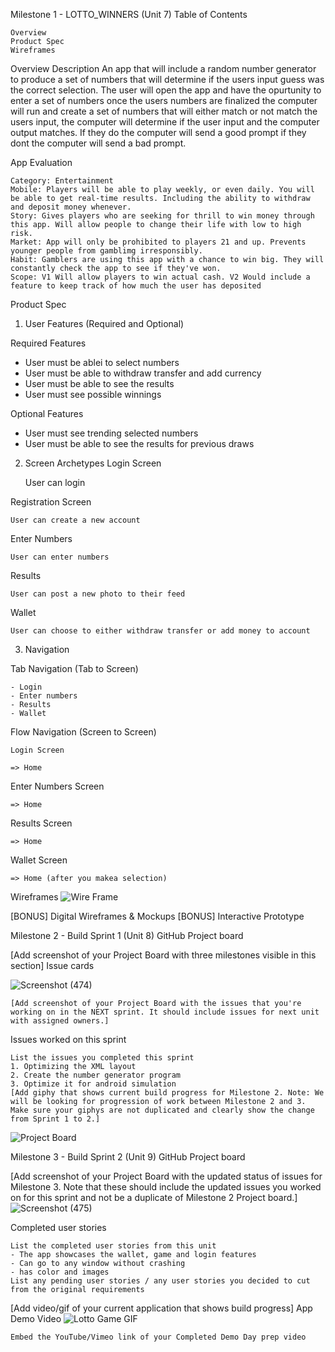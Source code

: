 Milestone 1 - LOTTO_WINNERS (Unit 7)
Table of Contents

    Overview
    Product Spec
    Wireframes

Overview
Description
An app that will include a random number generator to produce a set of numbers that will determine if the users input guess was the correct selection. The user will open the app and have the opurtunity to enter a set of numbers once the users numbers are finalized the computer will run and create a set of numbers that will either match or not match the users input, the computer will determine if the user input and the computer output matches. If they do the computer will send a good prompt if they dont the computer will send a bad prompt.

App Evaluation

    Category: Entertainment
    Mobile: Players will be able to play weekly, or even daily. You will be able to get real-time results. Including the ability to withdraw and deposit money whenever.
    Story: Gives players who are seeking for thrill to win money through this app. Will allow people to change their life with low to high risk.
    Market: App will only be prohibited to players 21 and up. Prevents younger people from gamblimg irresponsibly.
    Habit: Gamblers are using this app with a chance to win big. They will constantly check the app to see if they've won.
    Scope: V1 Will allow players to win actual cash. V2 Would include a feature to keep track of how much the user has deposited

Product Spec
1. User Features (Required and Optional)

Required Features
- User must be ablei to select numbers
- User must be able to withdraw transfer and add currency
- User must be able to see the results
- User must see possible winnings

Optional Features
- User must see trending selected numbers
- User must be able to see the results for previous draws

2. Screen Archetypes
Login Screen

    User can login

Registration Screen

    User can create a new account

Enter Numbers

    User can enter numbers

Results

    User can post a new photo to their feed

Wallet

    User can choose to either withdraw transfer or add money to account

3. Navigation

Tab Navigation (Tab to Screen)

    - Login
    - Enter numbers
    - Results
    - Wallet

Flow Navigation (Screen to Screen)

    Login Screen

    => Home

Enter Numbers Screen

    => Home

Results Screen

    => Home

Wallet Screen

    => Home (after you makea selection)
 



Wireframes
![Wire Frame](https://github.com/user-attachments/assets/0349393e-6e89-4e51-a92c-766c7fae6a78)




[BONUS] Digital Wireframes & Mockups
[BONUS] Interactive Prototype

Milestone 2 - Build Sprint 1 (Unit 8)
GitHub Project board

[Add screenshot of your Project Board with three milestones visible in this section]
Issue cards


![Screenshot (474)](https://github.com/user-attachments/assets/8e45e93d-902c-4e4c-a382-1370e0a80570)


    [Add screenshot of your Project Board with the issues that you're working on in the NEXT sprint. It should include issues for next unit with assigned owners.]

Issues worked on this sprint

    List the issues you completed this sprint
    1. Optimizing the XML layout
    2. Create the number generator program
    3. Optimize it for android simulation
    [Add giphy that shows current build progress for Milestone 2. Note: We will be looking for progression of work between Milestone 2 and 3. Make sure your giphys are not duplicated and clearly show the change from Sprint 1 to 2.]
![Project Board](https://github.com/user-attachments/assets/2617940e-f622-4251-8269-f128f983ba46)


Milestone 3 - Build Sprint 2 (Unit 9)
GitHub Project board

[Add screenshot of your Project Board with the updated status of issues for Milestone 3. Note that these should include the updated issues you worked on for this sprint and not be a duplicate of Milestone 2 Project board.]
![Screenshot (475)](https://github.com/user-attachments/assets/10ec0100-c5f0-4a4a-bc74-1edeeac40aef)

Completed user stories

    List the completed user stories from this unit
    - The app showcases the wallet, game and login features
    - Can go to any window without crashing
    - has color and images 
    List any pending user stories / any user stories you decided to cut from the original requirements

[Add video/gif of your current application that shows build progress]
App Demo Video
![Lotto Game GIF](https://github.com/user-attachments/assets/f11017a4-cf2f-4e48-91ae-33333aef7020)

    Embed the YouTube/Vimeo link of your Completed Demo Day prep video
